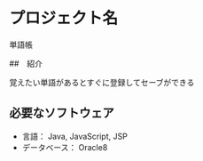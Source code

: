 # プロジェクト名

単語帳

##　紹介

覚えたい単語があるとすぐに登録してセーブができる

## 必要なソフトウェア

- 言語： Java, JavaScript, JSP
- データベース： Oracle8

